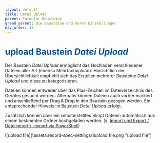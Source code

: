 ```yaml
---
layout: default
title: Datei Upload
parent: Formular-Bausteine
grand_parent: Die Bausteine und deren Einstellungen
nav_order: 12
---
```


# <span style="color:#0b5394"><span class="material-icons">upload</span> **Baustein *Datei Upload***</span>

Der Baustein *Datei Upload* ermöglicht das Hochladen verschiedener Dateien aller Art (ebenso Mehrfachupload).
Hinsichtlich der Übersichtlichkeit empfiehlt sich das Erstellen mehrerer Bausteine *Datei Upload* und diese zu
kategorisieren.

Dateien können entweder über das Plus-Zeichen im Dateiverzeichnis des Gerätes gesucht werden. Alternativ können Dateien
auch vorher markiert und anschließend per Drag & Drop in den Baustein gezogen werden. Ein entsprechender Hinweis
im Baustein *Datei Upload* erfolgt.

Zusätzlich können über ein selbsterstelltes Skript Dateien automatisch aus einem bestimmten Ordner hochgeladen werden. (s. [Import und Export / Dateiimport / -export via PowerShell](/docs/import-export.html#dateiimport---export-via-powershell))

![upload file](\assets\record-spec-settings\1upload file.png "upload file")